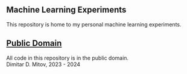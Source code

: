 Machine Learning Experiments
--------------------------------------------------------------------------------
  
This repository is home to my personal machine learning experiments.  

## [Public Domain](./UNLICENSE)
All code in this repository is in the public domain.  
Dimitar D. Mitov, 2023 - 2024  
